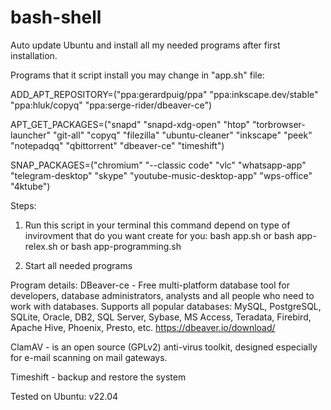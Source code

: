 # bash-shell
Auto update Ubuntu and install all my needed programs after first installation.

Programs that it script install you may change in "app.sh" file:

ADD_APT_REPOSITORY=("ppa:gerardpuig/ppa" "ppa:inkscape.dev/stable" "ppa:hluk/copyq" "ppa:serge-rider/dbeaver-ce")

APT_GET_PACKAGES=("snapd" "snapd-xdg-open" "htop" "torbrowser-launcher" "git-all" "copyq" "filezilla" "ubuntu-cleaner" "inkscape" "peek" "notepadqq" "qbittorrent" "dbeaver-ce" "timeshift")

SNAP_PACKAGES=("chromium" "--classic code" "vlc" "whatsapp-app" "telegram-desktop" "skype" "youtube-music-desktop-app" "wps-office" "4ktube")

Steps:
1. Run this script in your terminal this command depend on type of invirovment that do you want create for you:
bash app.sh
or 
bash app-relex.sh
or
bash app-programming.sh

2. Start all needed programs


Program details:
DBeaver-ce - Free multi-platform database tool for developers, database administrators, analysts and all people who need to work with databases. Supports all popular databases: MySQL, PostgreSQL, SQLite, Oracle, DB2, SQL Server, Sybase, MS Access, Teradata, Firebird, Apache Hive, Phoenix, Presto, etc. https://dbeaver.io/download/

ClamAV - is an open source (GPLv2) anti-virus toolkit, designed especially for e-mail scanning on mail gateways.

Timeshift - backup and restore the system

Tested on Ubuntu: v22.04